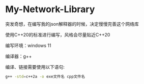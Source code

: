 # My-Network-Library

突发奇想，在编写我的json解释器的时候，决定慢慢完善这个网络库

使用C++20的标准进行编写，风格会尽量贴近C++20

编写环境：windows 11

编译器：g++

编译、链接需要使用以下语句: 

```bash
g++ -std=c++2a -o exe文件名 cpp文件名
```

